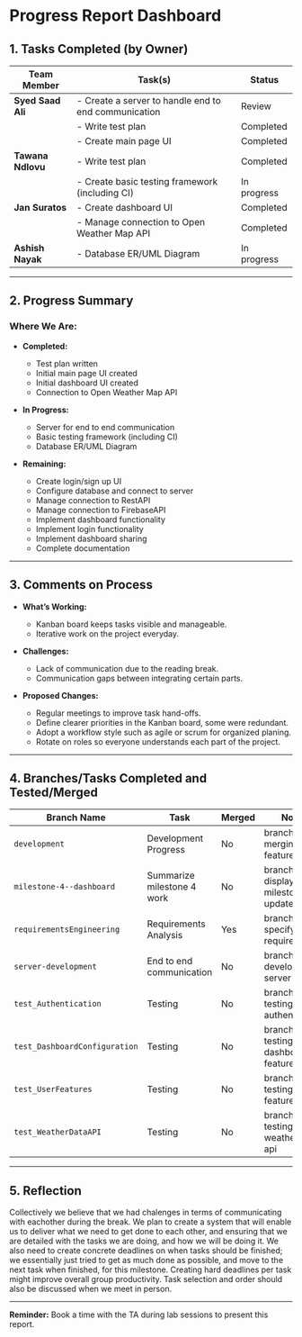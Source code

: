 # **Progress Report Dashboard**

## **1. Tasks Completed (by Owner)**

| **Team Member**   | **Task(s)**                                | **Status**          |
|--------------------|-----------------------------------------------------|---------------------|
| **Syed Saad Ali** | - Create a server to handle end to end communication             | Review           |
|                    | - Write test plan               | Completed           |
|                    | - Create main page UI              | Completed           |
| **Tawana Ndlovu** | - Write test plan               | Completed           |
|                    | - Create basic testing framework (including CI)          | In progress           |
| **Jan Suratos** | - Create dashboard UI                            | Completed           |
|                    | - Manage connection to Open Weather Map API                          | Completed           |
| **Ashish Nayak** | - Database ER/UML Diagram            | In progress           |

---

## **2. Progress Summary**

### **Where We Are:**
- **Completed:**
  - Test plan written
  - Initial main page UI created
  - Initial dashboard UI created
  - Connection to Open Weather Map API

- **In Progress:**
  - Server for end to end communication
  - Basic testing framework (including CI)
  - Database ER/UML Diagram

- **Remaining:**
  - Create login/sign up UI
  - Configure database and connect to server
  - Manage connection to RestAPI
  - Manage connection to FirebaseAPI
  - Implement dashboard functionality
  - Implement login functionality
  - Implement dashboard sharing
  - Complete documentation

---

## **3. Comments on Process**

- **What’s Working:**
  - Kanban board keeps tasks visible and manageable.
  - Iterative work on the project everyday.

- **Challenges:**
  - Lack of communication due to the reading break.
  - Communication gaps between integrating certain parts.

- **Proposed Changes:**
  - Regular meetings to improve task hand-offs.
  - Define clearer priorities in the Kanban board, some were redundant.
  - Adopt a workflow style such as agile or scrum for organized planing.
  - Rotate on roles so everyone understands each part of the project.

---

## **4. Branches/Tasks Completed and Tested/Merged**

| **Branch Name**        | **Task**                            | **Merged**  | **Notes**                      |
|-------------------------|-------------------------------------|-------------|---------------------------------|
| `development`   | Development Progress        | No         | branch for merging features   |
| `milestone-4--dashboard`   | Summarize milestone 4 work        | No         | branch for displaying milestone 4 update      |
| `requirementsEngineering`      | Requirements Analysis        | Yes         | branch for specifying requirements         |
| `server-development`           | End to end communication           | No         | branch for developing server       |
| `test_Authentication`           | Testing            | No         | branch for testing authentication      |
| `test_DashboardConfiguration`           | Testing            | No         | branch for testing dashboard features      |
| `test_UserFeatures`           | Testing             | No         | branch for testing user features      |
| `test_WeatherDataAPI`           | Testing            | No         | branch for testing weather data api      |



---


## **5. Reflection**

Collectively we believe that we had chalenges in terms of communicating with eachother during the break. We plan to create a system that will enable us to deliver what we need to get done to each other, and ensuring that we are detailed with the tasks we are doing, and how we will be doing it. We also need to create concrete deadlines on when tasks should be finished; we essentially just tried to get as much done as possible, and move to the next task when finished, for this milestone. Creating hard deadlines per task might improve overall group productivity. Task selection and order should also be discussed when we meet in person.

---

**Reminder:** Book a time with the TA during lab sessions to present this report.
